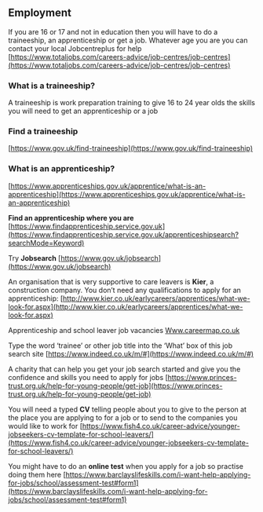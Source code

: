 ## Employment

If you are 16 or 17 and not in education then you will have to do a traineeship, an apprenticeship or get a job. Whatever age you are you can contact your local Jobcentreplus for help
[https://www.totaljobs.com/careers-advice/job-centres/job-centres](https://www.totaljobs.com/careers-advice/job-centres/job-centres)

### What is a traineeship?

A traineeship is work preparation training to give 16 to 24 year olds the skills you will need to get an apprenticeship or a job

### Find a traineeship
[https://www.gov.uk/find-traineeship](https://www.gov.uk/find-traineeship)

### What is an apprenticeship?
[https://www.apprenticeships.gov.uk/apprentice/what-is-an-apprenticeship](https://www.apprenticeships.gov.uk/apprentice/what-is-an-apprenticeship)


**Find an apprenticeship where you are** [https://www.findapprenticeship.service.gov.uk](https://www.findapprenticeship.service.gov.uk/apprenticeshipsearch?searchMode=Keyword)

Try **Jobsearch** [https://www.gov.uk/jobsearch](https://www.gov.uk/jobsearch)

 An organisation that is very supportive to care leavers is **Kier**, a construction company. You don’t need any qualifications to apply for an apprenticeship:
[http://www.kier.co.uk/earlycareers/apprentices/what-we-look-for.aspx](http://www.kier.co.uk/earlycareers/apprentices/what-we-look-for.aspx)

Apprenticeship and school leaver job vacancies
[Www.careermap.co.uk](http://Www.careermap.co.uk)

Type the word ‘trainee’ or other job title into the ‘What’ box of this job search site
[https://www.indeed.co.uk/m/#](https://www.indeed.co.uk/m/#)

A charity that can help you get your job search started and give you the confidence and skills you need to apply for jobs
[https://www.princes-trust.org.uk/help-for-young-people/get-job](https://www.princes-trust.org.uk/help-for-young-people/get-job)

You will need a typed **CV** telling people about you to give to the person at the place you are applying to for a job or to send to the companies you would like to work for
[https://www.fish4.co.uk/career-advice/younger-jobseekers-cv-template-for-school-leavers/](https://www.fish4.co.uk/career-advice/younger-jobseekers-cv-template-for-school-leavers/)

You might have to do an **online test** when you apply for a job so practise doing them here
[https://www.barclayslifeskills.com/i-want-help-applying-for-jobs/school/assessment-test#form1](https://www.barclayslifeskills.com/i-want-help-applying-for-jobs/school/assessment-test#form1)
